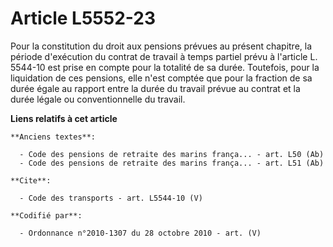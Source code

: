 # Article L5552-23

Pour la constitution du droit aux pensions prévues au présent chapitre, la période d'exécution du contrat de travail à temps
partiel prévu à l'article L. 5544-10 est prise en compte pour la totalité de sa durée. Toutefois, pour la liquidation de ces
pensions, elle n'est comptée que pour la fraction de sa durée égale au rapport entre la durée du travail prévue au contrat et
la durée légale ou conventionnelle du travail.

**Liens relatifs à cet article**

	**Anciens textes**:

	  - Code des pensions de retraite des marins frança... - art. L50 (Ab)
	  - Code des pensions de retraite des marins frança... - art. L51 (Ab)

	**Cite**:

	  - Code des transports - art. L5544-10 (V)

	**Codifié par**:

	  - Ordonnance n°2010-1307 du 28 octobre 2010 - art. (V)
